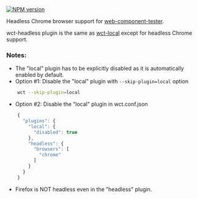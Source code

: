 [![NPM version](http://img.shields.io/npm/v/wct-headless.svg?style=flat-square)](https://npmjs.org/package/wct-headless)

Headless Chrome browser support for [web-component-tester](https://github.com/Polymer/web-component-tester).

wct-headless plugin is the same as [wct-local](https://github.com/Polymer/wct-local) except for headless Chrome support.

### Notes:
- The "local" plugin has to be explicitly disabled as it is automatically enabled by default.
- Option #1: Disable the "local" plugin with `--skip-plugin=local` option
```sh
    wct --skip-plugin=local
```
- Option #2: Disable the "local" plugin in wct.conf.json
```javascript
    {
      "plugins": {
        "local": {
          "disabled": true
        },
        "headless": {
          "browsers": [
            "chrome"
          ]
        }
      }
    }
```
- Firefox is NOT headless even in the "headless" plugin.